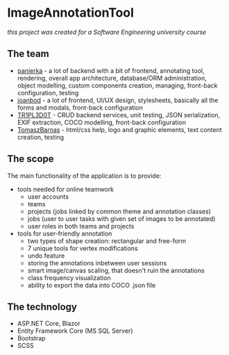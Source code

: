 # ImageAnnotationTool

*this project was created for a Software Engineering university course*

## The team
- [panierka](https://github.com/panierka) - a lot of backend with a bit of frontend, annotating tool, rendering, overall app architecture, database/ORM administration, object modelling, custom components creation, managing, front-back configuration, testing
- [joanbod](https://github.com/joanbod) - a lot of frontend, UI/UX design, stylesheets, basically all the forms and modals, front-back configuration
- [TR1PL3D0T](https://github.com/TR1PL3D0T) - CRUD backend services, unit testing, JSON serialization, EXIF extraction, COCO modelling, front-back configuration
- [TomaszBarnas](https://github.com/TomaszBarnas) - html/css help, logo and graphic elements, text content creation, testing

## The scope
The main functionality of the application is to provide:
- tools needed for online teamwork
  - user accounts
  - teams
  - projects (jobs linked by common theme and annotation classes) 
  - jobs (user to user tasks with given set of images to be annotated)
  - user roles in both teams and projects
- tools for user-friendly annotation
  - two types of shape creation: rectangular and free-form
  - 7 unique tools for vertex modifications
  - undo feature
  - storing the annotations inbetween user sessions
  - smart image/canvas scaling, that doesn't ruin the annotations
  - class frequency visualization
  - ability to export the data into COCO .json file

## The technology
- ASP.NET Core, Blazor
- Entity Framework Core (MS SQL Server)
- Bootstrap
- SCSS
